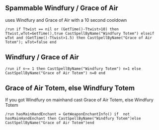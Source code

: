 ## Spammable Windfury / Grace of Air
uses Windfury and Grace of Air with a 10 second cooldown
```
/run if Ttwist == nil or (GetTime()-Ttwist>10) then Ttwist,wTot=GetTime(),true CastSpellByName("Windfury Totem") elseif wTot and (GetTime()-Ttwist>1.5) then CastSpellByName("Grace of Air Totem"); wTot=false end
```


## Windfury / Grace of Air
```
/run if n~= 1 then CastSpellByName("Windfury Totem") n=1 else CastSpellByName("Grace of Air Totem") n=0 end
```


## Grace of Air Totem, else Windfury Totem
If you got Windfury on mainhand cast Grace of Air Totem, else Windfury Totem
```
/run hasMainHandEnchant = GetWeaponEnchantInfo() if  not hasMainHandEnchant then CastSpellByName("Windfury Totem")else CastSpellByName("Grace of Air Totem")end
```